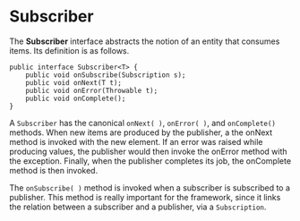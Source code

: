 # Subscriber

The **Subscriber** interface abstracts the notion of an entity that consumes items.
Its definition is as follows.

```
public interface Subscriber<T> {
    public void onSubscribe(Subscription s);
    public void onNext(T t);
    public void onError(Throwable t);
    public void onComplete();
}
```

A `Subscriber` has the canonical `onNext( )`, `onError( )`, and `onComplete()` methods. When new items are produced by the publisher, a the onNext method is invoked with the new element. If an error was raised while producing values, the publisher would then invoke the onError method with the exception. Finally, when the publisher completes its job, the onComplete method is then invoked.

The `onSubscribe( )` method is invoked when a subscriber is subscribed to a publisher. This method is really important for the framework, since it links the relation between a subscriber and a publisher, via a `Subscription`.
